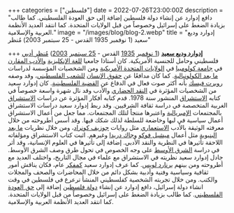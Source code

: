 +++
categories = ["فلسطين"]
date = 2022-07-26T23:00:00Z
description = "دافع إدوارد عن إنشاء دولة فلسطين إضافة إلى حق العودة الفلسطيني. كما طالب بزيادة الضغط على إسرائيل وخصوصاً من قبل الولايات المتحدة. كما انتقد العديد الأنظمة العربية والإسلامية."
image = "/images/blog/blog-2.webp"
title = "إدوارد وديع سعيد (1 نوفمبر 1935 القدس - 25 سبتمبر 2003) مُنظر"

+++
[**إدوارد وديع سعيد**](https://ar.wikipedia.org/wiki/%D8%A5%D8%AF%D9%88%D8%A7%D8%B1%D8%AF_%D8%B3%D8%B9%D9%8A%D8%AF "إدوارد سعيد") ([1 نوفمبر](https://ar.wikipedia.org/wiki/1_%D9%86%D9%88%D9%81%D9%85%D8%A8%D8%B1 "1 نوفمبر") [1935](https://ar.wikipedia.org/wiki/1935 "1935") القدس - [25 سبتمبر](https://ar.wikipedia.org/wiki/25_%D8%B3%D8%A8%D8%AA%D9%85%D8%A8%D8%B1 "25 سبتمبر") [2003](https://ar.wikipedia.org/wiki/2003 "2003")) [مُنظر أدبي](https://ar.wikipedia.org/wiki/%D9%86%D8%B8%D8%B1%D9%8A%D8%A9_%D8%A3%D8%AF%D8%A8%D9%8A%D8%A9 "نظرية أدبية") فلسطيني وحامل للجنسية الأمريكية. كان أستاذا جامعيا [للغة الإنكليزية](https://ar.wikipedia.org/wiki/%D8%A7%D9%84%D9%84%D8%BA%D8%A9_%D8%A7%D9%84%D8%A5%D9%86%D8%AC%D9%84%D9%8A%D8%B2%D9%8A%D8%A9 "اللغة الإنجليزية") [والأدب المقارن](https://ar.wikipedia.org/wiki/%D8%A3%D8%AF%D8%A8_%D9%85%D9%82%D8%A7%D8%B1%D9%86 "أدب مقارن") في [جامعة كولومبيا](https://ar.wikipedia.org/wiki/%D8%AC%D8%A7%D9%85%D8%B9%D8%A9_%D9%83%D9%88%D9%84%D9%88%D9%85%D8%A8%D9%8A%D8%A7 "جامعة كولومبيا") في [الولايات المتحدة الأمريكية](https://ar.wikipedia.org/wiki/%D8%A7%D9%84%D9%88%D9%84%D8%A7%D9%8A%D8%A7%D8%AA_%D8%A7%D9%84%D9%85%D8%AA%D8%AD%D8%AF%D8%A9 "الولايات المتحدة") ومن الشخصيات المؤسسة لدراسات [ما بعد الكولونيالية](https://ar.wikipedia.org/wiki/%D9%85%D8%A7_%D8%A8%D8%B9%D8%AF_%D8%A7%D9%84%D8%A7%D8%B3%D8%AA%D8%B9%D9%85%D8%A7%D8%B1%D9%8A%D8%A9 "ما بعد الاستعمارية"). كما كان مدافعًا عن [حقوق الإنسان](https://ar.wikipedia.org/wiki/%D8%AD%D9%82%D9%88%D9%82_%D8%A7%D9%84%D8%A5%D9%86%D8%B3%D8%A7%D9%86 "حقوق الإنسان") [للشعب الفلسطيني](https://ar.wikipedia.org/wiki/%D9%81%D9%84%D8%B3%D8%B7%D9%8A%D9%86%D9%8A%D9%88%D9%86 "فلسطينيون")، وقد وصفه [روبرت فيسك](https://ar.wikipedia.org/wiki/%D8%B1%D9%88%D8%A8%D8%B1%D8%AA_%D9%81%D9%8A%D8%B3%D9%83 "روبرت فيسك") بأنه أكثر صوت فعال في الدفاع عن [القضية الفلسطينية](https://ar.wikipedia.org/wiki/%D8%A7%D9%84%D9%82%D8%B6%D9%8A%D8%A9_%D8%A7%D9%84%D9%81%D9%84%D8%B3%D8%B7%D9%8A%D9%86%D9%8A%D8%A9 "القضية الفلسطينية"). كان إدوارد سعيد من الشخصيات المؤثرة في [النقد الحضاري](https://ar.wikipedia.org/wiki/%D9%86%D9%82%D8%AF_%D8%AB%D9%82%D8%A7%D9%81%D9%8A "نقد ثقافي") والأدب وقد نال شهرة واسعة خصوصاً في كتابه [الاستشراق](https://ar.wikipedia.org/wiki/%D8%A7%D9%84%D8%A7%D8%B3%D8%AA%D8%B4%D8%B1%D8%A7%D9%82_(%D9%83%D8%AA%D8%A7%D8%A8) "الاستشراق (كتاب)") المنشور سنة 1978. قدم كتابه أفكار المؤثرة عن دراسات [الاستشراق](https://ar.wikipedia.org/wiki/%D8%A7%D8%B3%D8%AA%D8%B4%D8%B1%D8%A7%D9%82 "استشراق") الغربية المتخصصة في دراسة ثقافة الشرقيين. وقد ربط إدوارد سعيد دراسات الاستشراق بالمجتمعات [الإمبريالية](https://ar.wikipedia.org/wiki/%D8%A5%D9%85%D8%A8%D8%B1%D9%8A%D8%A7%D9%84%D9%8A%D8%A9 "إمبريالية") واعتبرها منتجاً لتلك المجتمعات. مما جعل من أعمال الاستشراق أعمال سياسية في لبها وخاضعة للسلطة لذلك شكك فيها. وقد أسس أطروحته من خلال معرفته الوثيقة بالأدب [الاستعماري](https://ar.wikipedia.org/wiki/%D8%A7%D8%B3%D8%AA%D8%B9%D9%85%D8%A7%D8%B1 "استعمار") مثل روايات [جوزيف كونراد](https://ar.wikipedia.org/wiki/%D8%AC%D9%88%D8%B2%D9%8A%D9%81_%D9%83%D9%88%D9%86%D8%B1%D8%A7%D8%AF "جوزيف كونراد")، ومن خلال نظريات [ما بعد البنيوية](https://ar.wikipedia.org/wiki/%D9%85%D8%A7_%D8%A8%D8%B9%D8%AF_%D8%A7%D9%84%D8%A8%D9%86%D9%8A%D9%88%D9%8A%D8%A9 "ما بعد البنيوية") مثل أعمال [ميشيل فوكو](https://ar.wikipedia.org/wiki/%D9%85%D9%8A%D8%B4%D8%A7%D9%84_%D9%81%D9%88%D9%83%D9%88 "ميشال فوكو") [وجاك دريدا](https://ar.wikipedia.org/wiki/%D8%AC%D8%A7%D9%83_%D8%AF%D8%B1%D9%8A%D8%AF%D8%A7 "جاك دريدا") وغيرهم. اثبت كتاب الاستشراق ومؤلفاته اللاحقة تأثيرها في النظرية والنقد الأدبي. إضافة إلى تأثيرها في العلوم الإنسانية، وقد أثر في دراسة [الشرق الأوسط](https://ar.wikipedia.org/wiki/%D8%A7%D9%84%D8%B4%D8%B1%D9%82_%D8%A7%D9%84%D8%A3%D9%88%D8%B3%D8%B7 "الشرق الأوسط") على وجه الخصوص في تحول طرق وصف الشرق الأوسط. جادل إدوارد سعيد نظريته في الاستشراق مع علماء في مجال التاريخ، واختلف العديد مع أطروحته ومن بينهم [برنارد لويس](https://ar.wikipedia.org/wiki/%D8%A8%D8%B1%D9%86%D8%A7%D8%B1%D8%AF_%D9%84%D9%88%D9%8A%D8%B3 "برنارد لويس"). كما عرف إدوارد سعيد [كمفكر](https://ar.wikipedia.org/wiki/%D9%85%D9%81%D9%83%D8%B1 "مفكر") عام، فكان يناقش أمور ثقافية وسياسية وفنية وأدبية بشكل دائم من خلال المحاضرات والصحف والمجلات والكتب. ومن خلال تجربته الشخصية كفلسطيني المنشأ ترعرع في فلسطين في وقت انشاء دولة إسرائيل، دافع إدوارد عن إنشاء [دولة فلسطين](https://ar.wikipedia.org/wiki/%D8%AF%D9%88%D9%84%D8%A9_%D9%81%D9%84%D8%B3%D8%B7%D9%8A%D9%86 "دولة فلسطين") إضافة إلى [حق العودة الفلسطيني](https://ar.wikipedia.org/wiki/%D8%AD%D9%82_%D8%A7%D9%84%D8%B9%D9%88%D8%AF%D8%A9_%D8%A7%D9%84%D9%81%D9%84%D8%B3%D8%B7%D9%8A%D9%86%D9%8A "حق العودة الفلسطيني"). كما طالب بزيادة الضغط على إسرائيل وخصوصاً من قبل الولايات المتحدة. كما انتقد العديد الأنظمة العربية والإسلامية.